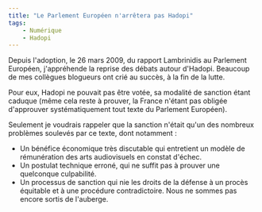 ```yaml
---
title: "Le Parlement Européen n'arrêtera pas Hadopi"
tags:
    - Numérique
    - Hadopi
---
```


Depuis l'adoption, le 26 mars 2009, du rapport Lambrinidis au Parlement
Européen, j'appréhende la reprise des débats autour d'Hadopi. Beaucoup de mes
collègues blogueurs ont crié au succès, à la fin de la lutte.

<!-- more -->

Pour eux, Hadopi ne pouvait pas être votée, sa modalité de sanction étant
caduque (même cela reste à prouver, la France n'étant pas obligée d'approuver
systématiquement tout texte du Parlement Européen).

Seulement je voudrais rappeler que la sanction n'était qu'un des nombreux
problèmes soulevés par ce texte, dont notamment :

-   Un bénéfice économique très discutable qui entretient un modèle de
    rémunération des arts audiovisuels en constat d'échec.
-   Un postulat technique erroné, qui ne suffit pas à prouver une quelconque
    culpabilité.
-   Un processus de sanction qui nie les droits de la défense à un procès
    équitable et à une procédure contradictoire. Nous ne sommes pas encore
    sortis de l'auberge.
